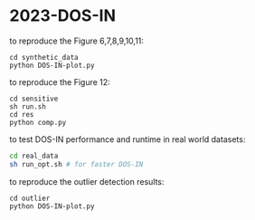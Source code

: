 # 2023-DOS-IN



to reproduce the Figure 6,7,8,9,10,11:

```shell
cd synthetic_data
python DOS-IN-plot.py
```



to reproduce the Figure 12:

```shell
cd sensitive
sh run.sh
cd res
python comp.py
```



to test DOS-IN performance and runtime in real world datasets:

```sh
cd real_data
sh run_opt.sh # for faster DOS-IN
```



to reproduce the outlier detection results:

```shell
cd outlier
python DOS-IN-plot.py
```

